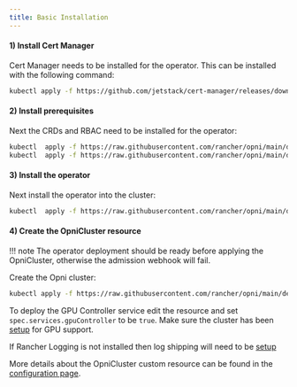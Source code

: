 ```yaml
---
title: Basic Installation
---
```


#### 1) Install Cert Manager

Cert Manager needs to be installed for the operator.  This can be installed with the following command:
```sh
kubectl apply -f https://github.com/jetstack/cert-manager/releases/download/v1.5.4/cert-manager.yaml
```

#### 2) Install prerequisites

Next the CRDs and RBAC need to be installed for the operator:
```sh
kubectl  apply -f https://raw.githubusercontent.com/rancher/opni/main/deploy/manifests/00_crds.yaml
kubectl  apply -f https://raw.githubusercontent.com/rancher/opni/main/deploy/manifests/01_rbac.yaml
```

#### 3) Install the operator

Next install the operator into the cluster:
```sh
kubectl  apply -f https://raw.githubusercontent.com/rancher/opni/main/deploy/manifests/10_operator.yaml
```

#### 4) Create the OpniCluster resource

!!! note
    The operator deployment should be ready before applying the OpniCluster, otherwise the admission webhook will fail.

Create the Opni cluster:
```sh
kubectl apply -f https://raw.githubusercontent.com/rancher/opni/main/deploy/manifests/20_cluster.yaml
```

To deploy the GPU Controller service edit the resource and set `spec.services.gpuController` to be `true`.  Make sure the cluster has been [setup](../../setup/gpu) for GPU support.

If Rancher Logging is not installed then log shipping will need to be [setup](../../setup/log-shipping)

More details about the OpniCluster custom resource can be found in the [configuration page](../../configuration/opnicluster).